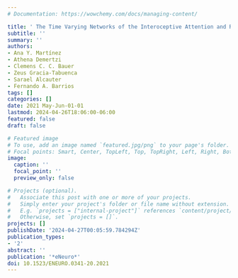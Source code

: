 ```yaml
---
# Documentation: https://wowchemy.com/docs/managing-content/

title: ' The Time Varying Networks of the Interoceptive Attention and Rest '
subtitle: ''
summary: ''
authors:
- Ana Y. Martínez
- Athena Demertzi
- Clemens C. C. Bauer
- Zeus Gracia-Tabuenca
- Sarael Alcauter
- Fernando A. Barrios
tags: []
categories: []
date: 2021 May-Jun-01-01
lastmod: 2024-04-26T18:06:00-06:00
featured: false
draft: false

# Featured image
# To use, add an image named `featured.jpg/png` to your page's folder.
# Focal points: Smart, Center, TopLeft, Top, TopRight, Left, Right, BottomLeft, Bottom, BottomRight.
image:
  caption: ''
  focal_point: ''
  preview_only: false

# Projects (optional).
#   Associate this post with one or more of your projects.
#   Simply enter your project's folder or file name without extension.
#   E.g. `projects = ["internal-project"]` references `content/project/deep-learning/index.md`.
#   Otherwise, set `projects = []`.
projects: []
publishDate: '2024-04-27T00:05:59.784294Z'
publication_types:
- '2'
abstract: ''
publication: '*eNeuro*'
doi: 10.1523/ENEURO.0341-20.2021
---
```

